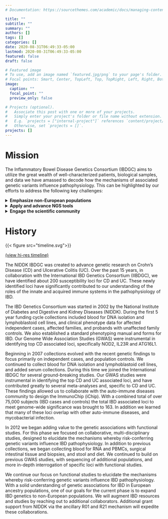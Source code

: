 ```yaml
---
# Documentation: https://sourcethemes.com/academic/docs/managing-content/

title: ""
subtitle: ""
summary: ""
authors: []
tags: []
categories: []
date: 2020-08-31T06:49:33-05:00
lastmod: 2020-08-31T06:49:33-05:00
featured: false
draft: false

# Featured image
# To use, add an image named `featured.jpg/png` to your page's folder.
# Focal points: Smart, Center, TopLeft, Top, TopRight, Left, Right, BottomLeft, Bottom, BottomRight.
image:
  caption: ""
  focal_point: ""
  preview_only: false

# Projects (optional).
#   Associate this post with one or more of your projects.
#   Simply enter your project's folder or file name without extension.
#   E.g. `projects = ["internal-project"]` references `content/project/deep-learning/index.md`.
#   Otherwise, set `projects = []`.
projects: []
---
```


# Mission

The Inflammatory Bowel Disease Genetics Consortium (IBDGC) aims to utilize the great wealth of well-characterized patients, biological samples, and data we have amassed to decode how the mechanisms of associated genetic variants influence pathophysiology. This can be highlighted by our efforts to address the following key challenges:

<details>
  <summary><strong>Emphasize non-European populations</strong></summary>
The lack of representation for underserved populations in basic research stands as a major hurdle to personalized care. With that, we have set out to elevate non-European populations for a more complete identification of cross-population differences in major effect genes as well as rare variants. Ultimately, we believe these efforts will enhance the landscape of clinical predictions.
</details>

<details>
  <summary><strong>Apply and advance NGS tools</strong></summary>
Every scientific undertaking of the IBDGC has been designed to leverage the most advanced techniques available to the field today. Integration of precision multi-omic approaches such as single cell sequencing, enteroid line development, and sensitive protein assays will accelerate the development of potential novel therapies.
</details>

<details>
  <summary><strong>Engage the scientific community</strong></summary>
Within its stated function, the IBDGC exists to create a nexus of scientific activity. We then endeavor to build a fabric of world-class investigators that can seamlessly advance the capability and production of academic achievement.

for research generated by ever-expanding technological advances.
</details>

# History

{{< figure src="timeline.svg">}}

[(view hi-res timeline)](/media/timeline.svg)

The NIDDK IBDGC was created
to advance genetic research on Crohn’s Disease (CD) and Ulcerative Colitis
(UC). Over the past 15 years, in collaboration with the International IBD
Genetics Consortium (IIBDGC), we have identified about 200 susceptibility loci
for CD and UC. These newly identified loci have significantly contributed to
our understanding of the roles of the innate and acquired immune systems in
the pathophysiology of IBD.

The IBD Genetics Consortium was started in 2002 by the National Institute of
Diabetes and Digestive and Kidney Diseases (NIDDK). During the first 5 year
funding cycle collections included blood for DNA isolation and lymphoblastoid
cell lines, and clinical phenotype data for affected independent cases,
affected families, and probands with unaffected family controls. We also
established a standard phenotyping manual and forms for IBD. Our Genome Wide
Association Studies (GWAS) were instrumental in identifying top CD associated
loci, specifically NOD2, IL23R and ATG16L1.

Beginning in 2007 collections evolved with the recent genetic findings to
focus primarily on independent cases, and population controls. We continued to
collect blood for DNA isolation and lymphoblastoid cell lines, and added serum
collections. During this time we joined the International IBDGC for several
ground-breaking studies. Our GWAS studies were instrumental in identifying the
top CD and UC associated loci, and have contributed greatly to several
meta-analyses and, specific to CD and UC. These findings allowed us to
collaborate with the auto-immune diseases community to design the ImmunoChip
(iChip). With a combined total of over 75,000 subjects (IBD cases and
controls) the total IBD associated loci to meet genome-wide significance was
brought to 163. In addition we learned that many of these loci overlap with
other auto-immune diseases, and mycobacterial infection.

In 2012 we began adding value to the genetic associations with functional
studies. For this phase we focused on collaborative, multi-disciplinary
studies, designed to elucidate the mechanisms whereby risk-conferring genetic
variants influence IBD pathophysiology. In addition to previous collections,
we began collecting blood for RNA and PBMCs, surgical intestinal tissue and
biopsies, and stool and diet. We continued to build on previous GWAS studies,
with sequencing of additional populations, and more in-depth interrogation of
specific loci with functional studies.

We continue our focus on functional studies to elucidate the mechanisms
whereby risk-conferring genetic variants influence IBD pathophysiology. With a
solid understanding of genetic associations for IBD in European ancestry
populations, one of our goals for the current phase is to expand IBD genetics
to non-European populations. We will augment IBD resources and studies by
reaching out to additional collaborators. Additional grant support from NIDDK
via the ancillary R01 and R21 mechanism will expedite these collaborations.
